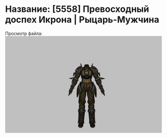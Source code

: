 # Название: [5558] Превосходный доспех Икрона | Рыцарь-Мужчина

Просмотр файла:
![p000024.png](p000024.png)